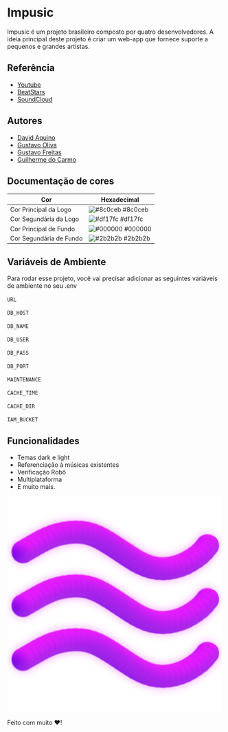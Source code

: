
# Impusic

Impusic é um projeto brasileiro composto por quatro desenvolvedores. A ideia principal deste projeto é criar um web-app que fornece suporte a pequenos e grandes artistas.
## Referência

 - [Youtube](https://youtube.com)
 - [BeatStars](https://www.beatstars.com)
 - [SoundCloud](https://soundcloud.com)
## Autores

- [David Aquino](https://www.github.com/Dnowdd)
- [Gustavo Oliva]()
- [Gustavo Freitas]()
- [Guilherme do Carmo]()

## Documentação de cores

| Cor               | Hexadecimal                                                |
| ----------------- | ---------------------------------------------------------------- |
| Cor Principal da Logo       | ![#8c0ceb](https://via.placeholder.com/10/8c0ceb?text=+) #8c0ceb |
| Cor Segundária da Logo       | ![#df17fc](https://via.placeholder.com/10/df17fc?text=+) #df17fc |
| Cor Principal de Fundo       | ![#000000](https://via.placeholder.com/10/000000?text=+) #000000 |
| Cor Segundária de Fundo       | ![#2b2b2b](https://via.placeholder.com/10/2b2b2b?text=+) #2b2b2b |


## Variáveis de Ambiente

Para rodar esse projeto, você vai precisar adicionar as seguintes variáveis de ambiente no seu .env

`URL`

`DB_HOST`

`DB_NAME`

`DB_USER`

`DB_PASS`

`DB_PORT`

`MAINTENANCE`

`CACHE_TIME`

`CACHE_DIR`

`IAM_BUCKET`

## Funcionalidades

- Temas dark e light
- Referenciação à músicas existentes
- Verificação Robô
- Multiplataforma
- E muito mais.

![Logo](https://raw.githubusercontent.com/Impusic/Impusic/main/resources/images/logos/logo-impusic-three.png)

Feito com muito ❤️!

